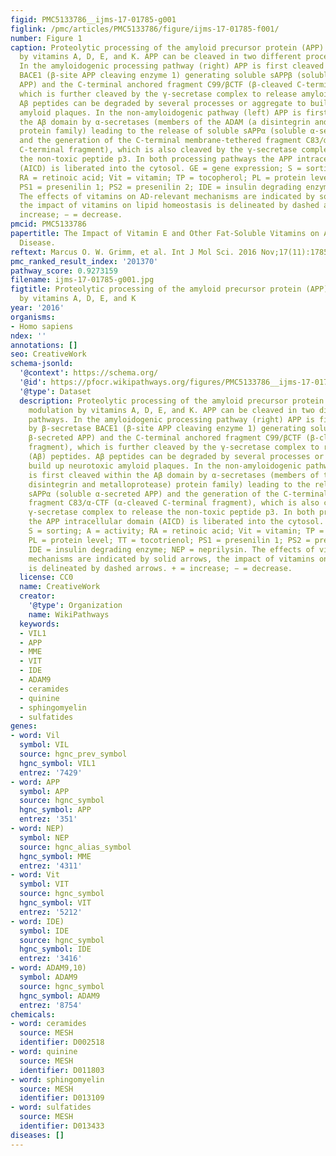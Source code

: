 ```yaml
---
figid: PMC5133786__ijms-17-01785-g001
figlink: /pmc/articles/PMC5133786/figure/ijms-17-01785-f001/
number: Figure 1
caption: Proteolytic processing of the amyloid precursor protein (APP) and its modulation
  by vitamins A, D, E, and K. APP can be cleaved in two different processing pathways.
  In the amyloidogenic processing pathway (right) APP is first cleaved by β-secretase
  BACE1 (β-site APP cleaving enzyme 1) generating soluble sAPPβ (soluble β-secreted
  APP) and the C-terminal anchored fragment C99/βCTF (β-cleaved C-terminal fragment),
  which is further cleaved by the γ-secretase complex to release amyloid-β (Aβ) peptides.
  Aβ peptides can be degraded by several processes or aggregate to build up neurotoxic
  amyloid plaques. In the non-amyloidogenic pathway (left) APP is first cleaved within
  the Aβ domain by α-secretases (members of the ADAM (a disintegrin and metalloprotease)
  protein family) leading to the release of soluble sAPPα (soluble α-secreted APP)
  and the generation of the C-terminal membrane-tethered fragment C83/α-CTF (α-cleaved
  C-terminal fragment), which is also cleaved by the γ-secretase complex to release
  the non-toxic peptide p3. In both processing pathways the APP intracellular domain
  (AICD) is liberated into the cytosol. GE = gene expression; S = sorting; A = activity;
  RA = retinoic acid; Vit = vitamin; TP = tocopherol; PL = protein level; TT = tocotrienol;
  PS1 = presenilin 1; PS2 = presenilin 2; IDE = insulin degrading enzyme; NEP = neprilysin.
  The effects of vitamins on AD-relevant mechanisms are indicated by solid arrows,
  the impact of vitamins on lipid homeostasis is delineated by dashed arrows. + =
  increase; − = decrease.
pmcid: PMC5133786
papertitle: The Impact of Vitamin E and Other Fat-Soluble Vitamins on Alzheimer´s
  Disease.
reftext: Marcus O. W. Grimm, et al. Int J Mol Sci. 2016 Nov;17(11):1785.
pmc_ranked_result_index: '201370'
pathway_score: 0.9273159
filename: ijms-17-01785-g001.jpg
figtitle: Proteolytic processing of the amyloid precursor protein (APP) and its modulation
  by vitamins A, D, E, and K
year: '2016'
organisms:
- Homo sapiens
ndex: ''
annotations: []
seo: CreativeWork
schema-jsonld:
  '@context': https://schema.org/
  '@id': https://pfocr.wikipathways.org/figures/PMC5133786__ijms-17-01785-g001.html
  '@type': Dataset
  description: Proteolytic processing of the amyloid precursor protein (APP) and its
    modulation by vitamins A, D, E, and K. APP can be cleaved in two different processing
    pathways. In the amyloidogenic processing pathway (right) APP is first cleaved
    by β-secretase BACE1 (β-site APP cleaving enzyme 1) generating soluble sAPPβ (soluble
    β-secreted APP) and the C-terminal anchored fragment C99/βCTF (β-cleaved C-terminal
    fragment), which is further cleaved by the γ-secretase complex to release amyloid-β
    (Aβ) peptides. Aβ peptides can be degraded by several processes or aggregate to
    build up neurotoxic amyloid plaques. In the non-amyloidogenic pathway (left) APP
    is first cleaved within the Aβ domain by α-secretases (members of the ADAM (a
    disintegrin and metalloprotease) protein family) leading to the release of soluble
    sAPPα (soluble α-secreted APP) and the generation of the C-terminal membrane-tethered
    fragment C83/α-CTF (α-cleaved C-terminal fragment), which is also cleaved by the
    γ-secretase complex to release the non-toxic peptide p3. In both processing pathways
    the APP intracellular domain (AICD) is liberated into the cytosol. GE = gene expression;
    S = sorting; A = activity; RA = retinoic acid; Vit = vitamin; TP = tocopherol;
    PL = protein level; TT = tocotrienol; PS1 = presenilin 1; PS2 = presenilin 2;
    IDE = insulin degrading enzyme; NEP = neprilysin. The effects of vitamins on AD-relevant
    mechanisms are indicated by solid arrows, the impact of vitamins on lipid homeostasis
    is delineated by dashed arrows. + = increase; − = decrease.
  license: CC0
  name: CreativeWork
  creator:
    '@type': Organization
    name: WikiPathways
  keywords:
  - VIL1
  - APP
  - MME
  - VIT
  - IDE
  - ADAM9
  - ceramides
  - quinine
  - sphingomyelin
  - sulfatides
genes:
- word: Vil
  symbol: VIL
  source: hgnc_prev_symbol
  hgnc_symbol: VIL1
  entrez: '7429'
- word: APP
  symbol: APP
  source: hgnc_symbol
  hgnc_symbol: APP
  entrez: '351'
- word: NEP)
  symbol: NEP
  source: hgnc_alias_symbol
  hgnc_symbol: MME
  entrez: '4311'
- word: Vit
  symbol: VIT
  source: hgnc_symbol
  hgnc_symbol: VIT
  entrez: '5212'
- word: IDE)
  symbol: IDE
  source: hgnc_symbol
  hgnc_symbol: IDE
  entrez: '3416'
- word: ADAM9,10)
  symbol: ADAM9
  source: hgnc_symbol
  hgnc_symbol: ADAM9
  entrez: '8754'
chemicals:
- word: ceramides
  source: MESH
  identifier: D002518
- word: quinine
  source: MESH
  identifier: D011803
- word: sphingomyelin
  source: MESH
  identifier: D013109
- word: sulfatides
  source: MESH
  identifier: D013433
diseases: []
---
```

